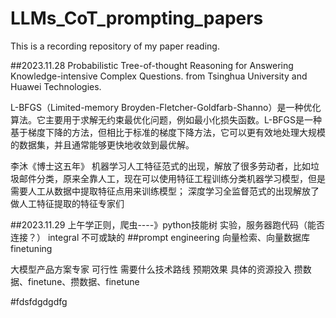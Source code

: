# LLMs_CoT_prompting_papers
This is a recording repository of my paper reading.

##2023.11.28
Probabilistic Tree-of-thought Reasoning for Answering Knowledge-intensive Complex Questions.  from Tsinghua University and Huawei Technologies.

L-BFGS（Limited-memory Broyden-Fletcher-Goldfarb-Shanno）是一种优化算法。它主要用于求解无约束最优化问题，例如最小化损失函数。L-BFGS是一种基于梯度下降的方法，但相比于标准的梯度下降方法，它可以更有效地处理大规模的数据集，并且通常能够更快地收敛到最优解。

李沐《博士这五年》
机器学习人工特征范式的出现，解放了很多劳动者，比如垃圾邮件分类，原来全靠人工，现在可以使用特征工程训练分类机器学习模型，但是需要人工从数据中提取特征点用来训练模型；
深度学习全监督范式的出现解放了做人工特征提取的特征专家们


##2023.11.29
上午学正则，爬虫----》python技能树
实验，服务器跑代码（能否连接？）
integral 不可或缺的
##prompt engineering
向量检索、向量数据库
finetuning

大模型产品方案专家
可行性
需要什么技术路线
预期效果
具体的资源投入
攒数据、finetune、攒数据、finetune

#fdsfdgdgdfg
